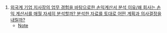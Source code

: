 1. [외국계 기업 지사장의 업무 경험을 바탕으로한 손익계산서 분석 이유/왜 회사는 손익 계산서를 매월 자세히 분석할까? 분석한 자료를 토대로 어떤 계획과 의사결정을 내릴까?](https://youtu.be/1Pyp8sNrHzo)
    - [Note](./Note/손익계산서_분석_이유_계획_의사결정.md)